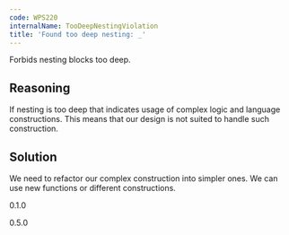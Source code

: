 ```yaml
---
code: WPS220
internalName: TooDeepNestingViolation
title: 'Found too deep nesting: _'
---
```


Forbids nesting blocks too deep.

## Reasoning
If nesting is too deep that indicates usage of complex logic and
language constructions. This means that our design is not suited to
handle such construction.

## Solution
We need to refactor our complex construction into simpler ones. We
can use new functions or different constructions.

<div class="versionadded">

0.1.0

</div>

<div class="versionchanged">

0.5.0

</div>